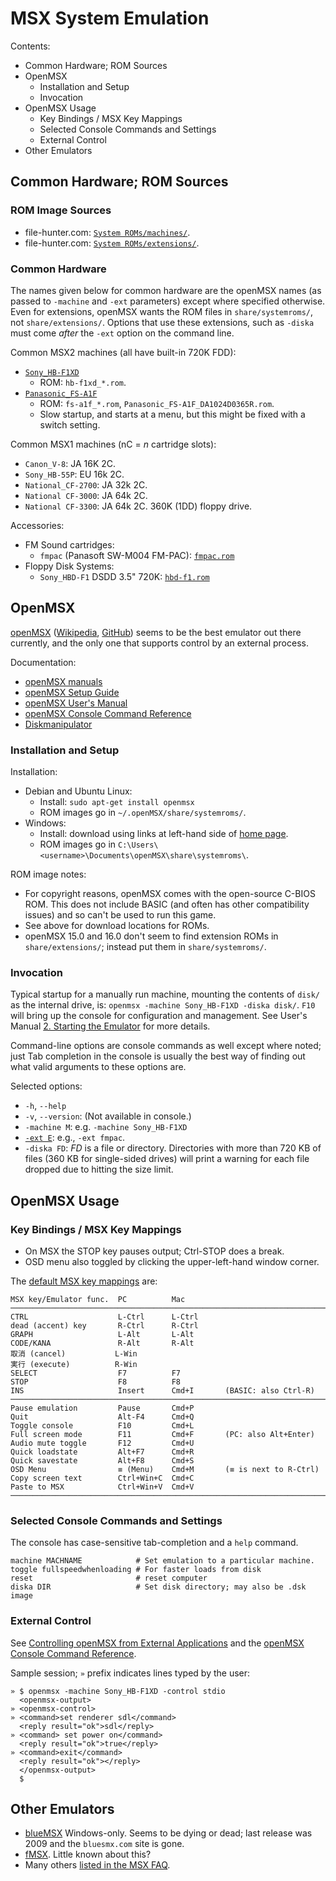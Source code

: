 MSX System Emulation
====================

Contents:
- Common Hardware; ROM Sources
- OpenMSX
  - Installation and Setup
  - Invocation
- OpenMSX Usage
  - Key Bindings / MSX Key Mappings
  - Selected Console Commands and Settings
  - External Control
- Other Emulators


Common Hardware; ROM Sources
----------------------------

### ROM Image Sources

- file-hunter.com: [`System ROMs/machines/`][fh srom].
- file-hunter.com: [`System ROMs/extensions/`][fh erom].

### Common Hardware

The names given below for common hardware are the openMSX names (as passed
to `-machine` and `-ext` parameters) except where specified otherwise. Even
for extensions, openMSX wants the ROM files in `share/systemroms/`, not
`share/extensions/`. Options that use these extensions, such as `-diska`
must come _after_ the `-ext` option on the command line.

Common MSX2 machines (all have built-in 720K FDD):
- [`Sony_HB-F1XD`][f1xd]
  - ROM: `hb-f1xd_*.rom`.
- [`Panasonic_FS-A1F`][fs-a1f]
  - ROM: `fs-a1f_*.rom`, `Panasonic_FS-A1F_DA1024D0365R.rom`.
  - Slow startup, and starts at a menu, but this might be fixed with a
    switch setting.

Common MSX1 machines (nC = _n_ cartridge slots):
- `Canon_V-8`:          JA 16K 2C.
- `Sony_HB-55P`:        EU 16k 2C.
- `National_CF-2700`:   JA 32k 2C.
- `National CF-3000`:   JA 64k 2C.
- `National CF-3300`:   JA 64k 2C. 360K (1DD) floppy drive.

Accessories:
- FM Sound cartridges:
  - `fmpac` (Panasoft SW-M004 FM-PAC): [`fmpac.rom`][fh erom]
- Floppy Disk Systems:
  - `Sony_HBD-F1` DSDD 3.5" 720K: [`hbd-f1.rom`][fh erom]


OpenMSX
-------

[openMSX][omsx] ([Wikipedia][wp], [GitHub][gh]) seems to be the best
emulator out there currently, and the only one that supports control
by an external process.

Documentation:
- [openMSX manuals][man]
- [openMSX Setup Guide][setup]
- [openMSX User's Manual][userman]
- [openMSX Console Command Reference][cmdref]
- [Diskmanipulator][dm]

### Installation and Setup

Installation:
- Debian and Ubuntu Linux:
  - Install: `sudo apt-get install openmsx`
  - ROM images go in `~/.openMSX/share/systemroms/`.
- Windows:
  - Install: download using links at left-hand side of [home page][omsx].
  - ROM images go in `C:\Users\<username>\Documents\openMSX\share\systemroms\`.

ROM image notes:
- For copyright reasons, openMSX comes with the open-source C-BIOS ROM.
  This does not include BASIC (and often has other compatibility issues)
  and so can't be used to run this game.
- See above for download locations for ROMs.
- openMSX 15.0 and 16.0 don't seem to find extension ROMs in
  `share/extensions/`; instead put them in `share/systemroms/`.

### Invocation

Typical startup for a manually run machine, mounting the contents of
`disk/` as the internal drive, is: `openmsx -machine Sony_HB-F1XD -diska
disk/`. `F10` will bring up the console for configuration and management.
See User's Manual [2. Starting the Emulator][starting] for more details.

Command-line options are console commands as well except where noted; just
Tab completion in the console is usually the best way of finding out what
valid arguments to these options are.

Selected options:
- `-h`, `--help`
- `-v`, `--version`: (Not available in console.)
- `-machine M`: e.g. `-machine Sony_HB-F1XD`
- [`-ext E`][ext]: e.g., `-ext fmpac`.
- `-diska FD`: _FD_ is a file or directory. Directories with more than
  720 KB of files (360 KB for single-sided drives) will print a warning for
  each file dropped due to hitting the size limit.


OpenMSX Usage
-------------

### Key Bindings / MSX Key Mappings

- On MSX the STOP key pauses output; Ctrl-STOP does a break.
- OSD menu also toggled by clicking the upper-left-hand window corner.

The [default MSX key mappings][keymap] are:

    MSX key/Emulator func.  PC          Mac
    ──────────────────────────────────────────────────────────────────────────
    CTRL                    L-Ctrl      L-Ctrl
    dead (accent) key       R-Ctrl      R-Ctrl
    GRAPH                   L-Alt       L-Alt
    CODE/KANA               R-Alt       R-Alt
    取消 (cancel)           L-Win
    実行 (execute)          R-Win
    SELECT                  F7          F7
    STOP                    F8          F8
    INS                     Insert      Cmd+I       (BASIC: also Ctrl-R)
    ──────────────────────────────────────────────────────────────────────────
    Pause emulation         Pause       Cmd+P
    Quit                    Alt-F4      Cmd+Q
    Toggle console          F10         Cmd+L
    Full screen mode        F11         Cmd+F       (PC: also Alt+Enter)
    Audio mute toggle       F12         Cmd+U
    Quick loadstate         Alt+F7      Cmd+R
    Quick savestate         Alt+F8      Cmd+S
    OSD Menu                ≡ (Menu)    Cmd+M       (≡ is next to R-Ctrl)
    Copy screen text        Ctrl+Win+C  Cmd+C
    Paste to MSX            Ctrl+Win+V  Cmd+V
    ──────────────────────────────────────────────────────────────────────────

### Selected Console Commands and Settings

The console has case-sensitive tab-completion and a `help` command.

    machine MACHNAME            # Set emulation to a particular machine.
    toggle fullspeedwhenloading # For faster loads from disk
    reset                       # reset computer
    diska DIR                   # Set disk directory; may also be .dsk image

### External Control

See [Controlling openMSX from External Applications][control] and the
[openMSX Console Command Reference][cmdref].

Sample session; `»` prefix indicates lines typed by the user:

    » $ openmsx -machine Sony_HB-F1XD -control stdio
      <openmsx-output>
    » <openmsx-control>
    » <command>set renderer sdl</command>
      <reply result="ok">sdl</reply>
    » <command> set power on</command>
      <reply result="ok">true</reply>
    » <command>exit</command>
      <reply result="ok"></reply>
      </openmsx-output>
      $


Other Emulators
---------------

- [blueMSX][bl wp] Windows-only. Seems to be dying or dead; last release
  was 2009 and the `bluesmx.com` site is gone.
- [fMSX][fm wp]. Little known about this?
- Many others [listed in the MSX FAQ][msxnet].



<!-------------------------------------------------------------------->

<!-- Common Hardware; ROM Sources -->
[f1xd]: https://msx.org/wiki/Sony_HB-F1XD
[fh erom]: https://download.file-hunter.com/System%20ROMs/extensions/
[fh srom]: https://download.file-hunter.com/System%20ROMs/machines/
[fs-a1f]: https://msx.org/wiki/Panasonic_FS-A1F

<!-- OpenMSX -->
[gh]: https://github.com/openMSX/openMSX
[wp]: https://en.wikipedia.org/wiki/OpenMSX

<!-- OpenMSX Manuals -->
[cmdref]: https://openmsx.org/manual/commands.html
[control]: https://openmsx.org/manual/openmsx-control.html
[dm]: https://openmsx.org/manual/diskmanipulator.html
[ext]: https://openmsx.org/manual/commands.html#ext
[filepool]: https://openmsx.org/manual/commands.html#filepool
[keymap]: https://openmsx.org/manual/user.html#keyboard
[man]: http://openmsx.org/manual/
[omsx]: https://openmsx.org/
[setup]: https://openmsx.org/manual/setup.html
[starting]: https://openmsx.org/manual/user.html#starting
[userman]: https://openmsx.org/manual/user.html

<!-- Other Emulators -->
[bl wp]: https://en.wikipedia.org/wiki/BlueMSX
[fm wp]: https://en.wikipedia.org/wiki/FMSX
[msxnet]: https://faq.msxnet.org/msxemu.html
